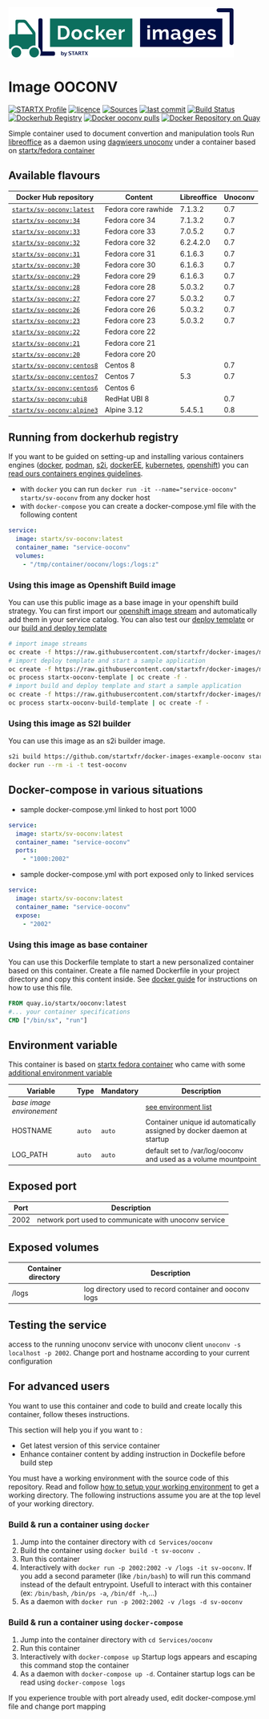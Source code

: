 [![startxfr/docker-images](https://raw.githubusercontent.com/startxfr/docker-images/master/travis/logo-small.svg?sanitize=true)](https://github.com/startxfr/docker-images)

# Image OOCONV

[![STARTX Profile](https://img.shields.io/badge/provider-startx-green.svg)](https://github.com/startxfr) [![licence](https://img.shields.io/github/license/startxfr/docker-images.svg)](https://github.com/startxfr/docker-images) [![Sources](https://img.shields.io/badge/startxfr-docker--images-blue.svg)](https://github.com/startxfr/docker-images/tree/master/Services/ooconv/) [![last commit](https://img.shields.io/github/last-commit/startxfr/docker-images.svg)](https://github.com/startxfr/docker-images) [![Build Status](https://travis-ci.org/startxfr/docker-images.svg?branch=master)](https://travis-ci.org/startxfr/docker-images) [![Dockerhub Registry](https://img.shields.io/docker/build/startx/sv-ooconv.svg)](https://hub.docker.com/r/startx/sv-ooconv) [![Docker ooconv pulls](https://img.shields.io/docker/pulls/startx/sv-ooconv)](https://hub.docker.com/r/startx/sv-ooconv) [![Docker Repository on Quay](https://quay.io/repository/startx/ooconv/status "Docker Repository on Quay")](https://quay.io/repository/startx/ooconv)

Simple container used to document convertion and manipulation tools
Run [libreoffice](https://www.libreoffice.org/) as a daemon using [dagwieers unoconv](https://github.com/dagwieers/unoconv) under a container
based on [startx/fedora container](https://hub.docker.com/r/startx/fedora)

## Available flavours

| Docker Hub repository                                                   | Content             | Libreoffice | Unoconv |
| ----------------------------------------------------------------------- | ------------------- | ----------- | ------- |
| [`startx/sv-ooconv:latest`](https://hub.docker.com/r/startx/sv-ooconv)  | Fedora core rawhide | 7.1.3.2     | 0.7     |
| [`startx/sv-ooconv:34`](https://hub.docker.com/r/startx/sv-ooconv)      | Fedora core 34      | 7.1.3.2     | 0.7     |
| [`startx/sv-ooconv:33`](https://hub.docker.com/r/startx/sv-ooconv)      | Fedora core 33      | 7.0.5.2     | 0.7     |
| [`startx/sv-ooconv:32`](https://hub.docker.com/r/startx/sv-ooconv)      | Fedora core 32      | 6.2.4.2.0   | 0.7     |
| [`startx/sv-ooconv:31`](https://hub.docker.com/r/startx/sv-ooconv)      | Fedora core 31      | 6.1.6.3     | 0.7     |
| [`startx/sv-ooconv:30`](https://hub.docker.com/r/startx/sv-ooconv)      | Fedora core 30      | 6.1.6.3     | 0.7     |
| [`startx/sv-ooconv:29`](https://hub.docker.com/r/startx/sv-ooconv)      | Fedora core 29      | 6.1.6.3     | 0.7     |
| [`startx/sv-ooconv:28`](https://hub.docker.com/r/startx/sv-ooconv)      | Fedora core 28      | 5.0.3.2     | 0.7     |
| [`startx/sv-ooconv:27`](https://hub.docker.com/r/startx/sv-ooconv)      | Fedora core 27      | 5.0.3.2     | 0.7     |
| [`startx/sv-ooconv:26`](https://hub.docker.com/r/startx/sv-ooconv)      | Fedora core 26      | 5.0.3.2     | 0.7     |
| [`startx/sv-ooconv:23`](https://hub.docker.com/r/startx/sv-ooconv)      | Fedora core 23      | 5.0.3.2     | 0.7     |
| [`startx/sv-ooconv:22`](https://hub.docker.com/r/startx/sv-ooconv)      | Fedora core 22      |             |         |
| [`startx/sv-ooconv:21`](https://hub.docker.com/r/startx/sv-ooconv)      | Fedora core 21      |             |         |
| [`startx/sv-ooconv:20`](https://hub.docker.com/r/startx/sv-ooconv)      | Fedora core 20      |             |         |
| [`startx/sv-ooconv:centos8`](https://hub.docker.com/r/startx/sv-ooconv) | Centos 8            |             | 0.7     |
| [`startx/sv-ooconv:centos7`](https://hub.docker.com/r/startx/sv-ooconv) | Centos 7            | 5.3         | 0.7     |
| [`startx/sv-ooconv:centos6`](https://hub.docker.com/r/startx/sv-ooconv) | Centos 6            |             |         |
| [`startx/sv-ooconv:ubi8`](https://hub.docker.com/r/startx/sv-ooconv)    | RedHat UBI 8        |             | 0.7     |
| [`startx/sv-ooconv:alpine3`](https://hub.docker.com/r/startx/sv-ooconv) | Alpine 3.12         | 5.4.5.1     | 0.8     |

## Running from dockerhub registry

If you want to be guided on setting-up and installing various containers engines
([docker](https://github.com/startxfr/containers-engines/blob/master/Docker.md),
[podman](https://github.com/startxfr/containers-engines/blob/master/Podman.md),
[s2i](https://github.com/startxfr/containers-engines/blob/master/S2I.md),
[dockerEE](https://github.com/startxfr/containers-engines/blob/master/DockerEE.md),
[kubernetes](https://github.com/startxfr/containers-engines/blob/master/Kubernetes.md),
[openshift](https://github.com/startxfr/containers-engines/blob/master/Openshift.md))
you can [read ours containers engines guidelines](https://github.com/startxfr/containers-engines).

- with `docker` you can run `docker run -it --name="service-ooconv" startx/sv-ooconv` from any docker host
- with `docker-compose` you can create a docker-compose.yml file with the following content

```YAML
service:
  image: startx/sv-ooconv:latest
  container_name: "service-ooconv"
  volumes:
    - "/tmp/container/ooconv/logs:/logs:z"
```

### Using this image as Openshift Build image

You can use this public image as a base image in your openshift build strategy. You can first import
our [openshift image stream](https://raw.githubusercontent.com/startxfr/docker-images/master/Services/ooconv/openshift-imageStreams.yml)
and automatically add them in your service catalog. You can also test our [deploy template](https://raw.githubusercontent.com/startxfr/docker-images/master/Services/ooconv/openshift-template-deploy.yml)
or our [build and deploy template](https://raw.githubusercontent.com/startxfr/docker-images/master/Services/ooconv/openshift-template-build.yml)

```bash
# import image streams
oc create -f https://raw.githubusercontent.com/startxfr/docker-images/master/Services/ooconv/openshift-imageStreams.yml
# import deploy template and start a sample application
oc create -f https://raw.githubusercontent.com/startxfr/docker-images/master/Services/ooconv/openshift-template-deploy.yml
oc process startx-ooconv-template | oc create -f -
# import build and deploy template and start a sample application
oc create -f https://raw.githubusercontent.com/startxfr/docker-images/master/Services/ooconv/openshift-template-build.yml
oc process startx-ooconv-build-template | oc create -f -
```

### Using this image as S2I builder

You can use this image as an s2i builder image.

```bash
s2i build https://github.com/startxfr/docker-images-example-ooconv startx/sv-ooconv test-ooconv
docker run --rm -i -t test-ooconv
```

## Docker-compose in various situations

- sample docker-compose.yml linked to host port 1000

```YAML
service:
  image: startx/sv-ooconv:latest
  container_name: "service-ooconv"
  ports:
    - "1000:2002"
```

- sample docker-compose.yml with port exposed only to linked services

```YAML
service:
  image: startx/sv-ooconv:latest
  container_name: "service-ooconv"
  expose:
    - "2002"
```

### Using this image as base container

You can use this Dockerfile template to start a new personalized container based on this container. Create a file named Dockerfile in your project directory and copy this content inside. See [docker guide](http://docs.docker.com/engine/reference/builder/) for instructions on how to use this file.

```Dockerfile
FROM quay.io/startx/ooconv:latest
#... your container specifications
CMD ["/bin/sx", "run"]
```

## Environment variable

This container is based on [startx fedora container](https://hub.docker.com/r/startx/fedora) who came with
some [additional environment variable](https://github.com/startxfr/docker-images/tree/master/OS#environment-variable)

| Variable                       | Type   | Mandatory | Description                                                                                           |
| ------------------------------ | ------ | --------- | ----------------------------------------------------------------------------------------------------- |
| <i>base image environement</i> |        |           | [see environment list](https://github.com/startxfr/docker-images/tree/master/OS#environment-variable) |
| HOSTNAME                       | `auto` | `auto`    | Container unique id automatically assigned by docker daemon at startup                                |
| LOG_PATH                       | `auto` | `auto`    | default set to /var/log/ooconv and used as a volume mountpoint                                        |

## Exposed port

| Port | Description                                           |
| ---- | ----------------------------------------------------- |
| 2002 | network port used to communicate with unoconv service |

## Exposed volumes

| Container directory | Description                                            |
| ------------------- | ------------------------------------------------------ |
| /logs               | log directory used to record container and ooconv logs |

## Testing the service

access to the running unoconv service with unoconv client `unoconv -s localhost -p 2002`. Change port and hostname according to your current configuration

## For advanced users

You want to use this container and code to build and create locally this container, follow theses instructions.

This section will help you if you want to :

- Get latest version of this service container
- Enhance container content by adding instruction in Dockefile before build step

You must have a working environment with the source code of this repository. Read and follow [how to setup your working environment](https://github.com/startxfr/docker-images#setup-your-working-environment-mandatory) to get a working directory. The following instructions assume you are at the top level of your working directory.

### Build & run a container using `docker`

1. Jump into the container directory with `cd Services/ooconv`
2. Build the container using `docker build -t sv-ooconv .`
3. Run this container
4. Interactively with `docker run -p 2002:2002 -v /logs -it sv-ooconv`. If you add a second parameter (like `/bin/bash`) to will run this command instead of the default entrypoint. Usefull to interact with this container (ex: `/bin/bash`, `/bin/ps -a`, `/bin/df -h`,...)
5. As a daemon with `docker run -p 2002:2002 -v /logs -d sv-ooconv`

### Build & run a container using `docker-compose`

1. Jump into the container directory with `cd Services/ooconv`
2. Run this container
3. Interactively with `docker-compose up` Startup logs appears and escaping this command stop the container
4. As a daemon with `docker-compose up -d`. Container startup logs can be read using `docker-compose logs`

If you experience trouble with port already used, edit docker-compose.yml file and change port mapping
